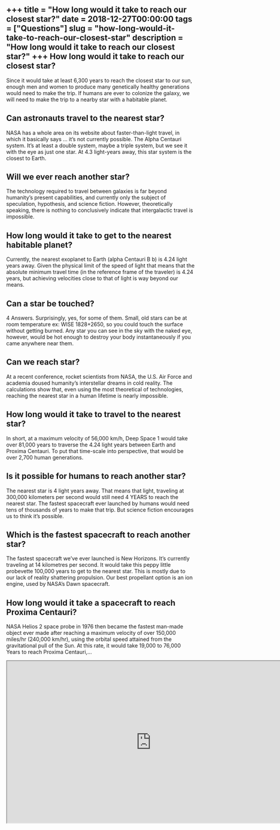 +++
title = "How long would it take to reach our closest star?"
date = 2018-12-27T00:00:00
tags = ["Questions"]
slug = "how-long-would-it-take-to-reach-our-closest-star"
description = "How long would it take to reach our closest star?"
+++
How long would it take to reach our closest star?
-------------------------------------------------

Since it would take at least 6,300 years to reach the closest star to our sun, enough men and women to produce many genetically healthy generations would need to make the trip. If humans are ever to colonize the galaxy, we will need to make the trip to a nearby star with a habitable planet.

Can astronauts travel to the nearest star?
------------------------------------------

NASA has a whole area on its website about faster-than-light travel, in which it basically says … it’s not currently possible. The Alpha Centauri system. It’s at least a double system, maybe a triple system, but we see it with the eye as just one star. At 4.3 light-years away, this star system is the closest to Earth.

Will we ever reach another star?
--------------------------------

The technology required to travel between galaxies is far beyond humanity’s present capabilities, and currently only the subject of speculation, hypothesis, and science fiction. However, theoretically speaking, there is nothing to conclusively indicate that intergalactic travel is impossible.

How long would it take to get to the nearest habitable planet?
--------------------------------------------------------------

Currently, the nearest exoplanet to Earth (alpha Centauri B b) is 4.24 light years away. Given the physical limit of the speed of light that means that the absolute minimum travel time (in the reference frame of the traveler) is 4.24 years, but achieving velocities close to that of light is way beyond our means.

Can a star be touched?
----------------------

4 Answers. Surprisingly, yes, for some of them. Small, old stars can be at room temperature ex: WISE 1828+2650, so you could touch the surface without getting burned. Any star you can see in the sky with the naked eye, however, would be hot enough to destroy your body instantaneously if you came anywhere near them.

Can we reach star?
------------------

At a recent conference, rocket scientists from NASA, the U.S. Air Force and academia doused humanity’s interstellar dreams in cold reality. The calculations show that, even using the most theoretical of technologies, reaching the nearest star in a human lifetime is nearly impossible.

How long would it take to travel to the nearest star?
-----------------------------------------------------

In short, at a maximum velocity of 56,000 km/h, Deep Space 1 would take over 81,000 years to traverse the 4.24 light years between Earth and Proxima Centauri. To put that time-scale into perspective, that would be over 2,700 human generations.

Is it possible for humans to reach another star?
------------------------------------------------

The nearest star is 4 light years away. That means that light, traveling at 300,000 kilometers per second would still need 4 YEARS to reach the nearest star. The fastest spacecraft ever launched by humans would need tens of thousands of years to make that trip. But science fiction encourages us to think it’s possible.

Which is the fastest spacecraft to reach another star?
------------------------------------------------------

The fastest spacecraft we’ve ever launched is New Horizons. It’s currently traveling at 14 kilometres per second. It would take this peppy little probevette 100,000 years to get to the nearest star. This is mostly due to our lack of reality shattering propulsion. Our best propellant option is an ion engine, used by NASA’s Dawn spacecraft.

How long would it take a spacecraft to reach Proxima Centauri?
--------------------------------------------------------------

NASA Helios 2 space probe in 1976 then became the fastest man-made object ever made after reaching a maximum velocity of over 150,000 miles/hr (240,000 km/hr), using the orbital speed attained from the gravitational pull of the Sun. At this rate, it would take 19,000 to 76,000 Years to reach Proxima Centauri,…

<iframe allow="accelerometer; autoplay; clipboard-write; encrypted-media; gyroscope; picture-in-picture" allowfullscreen="" class="__youtube_prefs__  epyt-is-override  no-lazyload" data-no-lazy="1" data-origheight="433" data-origwidth="770" data-skipgform_ajax_framebjll="" height="433" id="_ytid_63720" loading="lazy" src="https://www.youtube.com/embed/HZNWWqmTllA?enablejsapi=1&autoplay=0&cc_load_policy=0&cc_lang_pref=&iv_load_policy=1&loop=0&modestbranding=0&rel=1&fs=1&playsinline=0&autohide=2&theme=dark&color=red&controls=1&" title="YouTube player" width="770"></iframe>